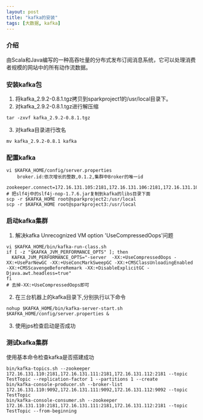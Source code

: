 ```yaml
---
layout: post
title: "kafka的安装"
tags: [大数据, kafka]
---
```

### 介绍
由Scala和Java编写的一种高吞吐量的分布式发布订阅消息系统，它可以处理消费者规模的网站中的所有动作流数据。
<!--excerpt-->
### 安装kafka包
1. 将kafka_2.9.2-0.8.1.tgz拷贝到sparkproject1的/usr/local目录下。
2. 对kafka_2.9.2-0.8.1.tgz进行解压缩
```shell
tar -zxvf kafka_2.9.2-0.8.1.tgz
```
3. 对kafka目录进行改名
```shell
mv kafka_2.9.2-0.8.1 kafka
```

### 配置kafka
```shell
vi $KAFKA_HOME/config/server.properties
    broker.id:依次增长的整数,0.1.2,集群中Broker的唯一id
    zookeeper.connect=172.16.131.105:2181,172.16.131.106:2181,172.16.131.107:2181
# 把slf4j中的slf4j-nop-1.7.6.jar复制到kafka的libs目录下面
scp -r $KAFKA_HOME root@sparkproject2:/usr/local
scp -r $KAFKA_HOME root@sparkproject3:/usr/local
```
### 启动kafka集群
1. 解决kafka Unrecognized VM option 'UseCompressedOops'问题
```shell
vi $KAFKA_HOME/bin/kafka-run-class.sh
if [ -z "$KAFKA_JVM_PERFORMANCE_OPTS" ]; then
  KAFKA_JVM_PERFORMANCE_OPTS="-server  -XX:+UseCompressedOops -XX:+UseParNewGC -XX:+UseConcMarkSweepGC -XX:+CMSClassUnloadingEnabled -XX:+CMSScavengeBeforeRemark -XX:+DisableExplicitGC -Djava.awt.headless=true"
fi
# 去掉-XX:+UseCompressedOops即可
```
2. 在三台机器上的kafka目录下,分别执行以下命令
```shell
nohup $KAFKA_HOME/bin/kafka-server-start.sh $KAFKA_HOME/config/server.properties &
```
3. 使用jps检查启动是否成功

### 测试kafka集群
使用基本命令检查kafka是否搭建成功
```shell
bin/kafka-topics.sh --zookeeper 172.16.131.110:2181,172.16.131.111:2181,172.16.131.112:2181 --topic TestTopic --replication-factor 1 --partitions 1 --create
bin/kafka-console-producer.sh --broker-list 172.16.131.110:9092,172.16.131.111:9092,172.16.131.112:9092 --topic TestTopic
bin/kafka-console-consumer.sh --zookeeper 172.16.131.110:2181,172.16.131.111:2181,172.16.131.112:2181 --topic TestTopic --from-beginning
```
